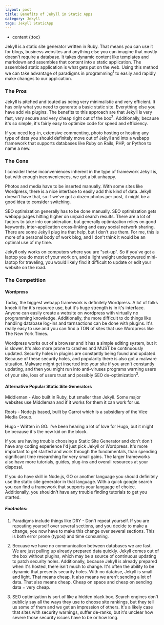 ```yaml
---
layout: post
title: Benefits of Jekyll in Static Apps
category: Jekyll
tags: Jekyll StaticApp
---
```


* content
{:toc}

Jekyll is a static site generator written in Ruby. That means you can use it for blogs, business websites and anything else you can imagine that mostly doesn\'t require a database. It takes dynamic content like templates and markdown and assembles that content into a static application. The assembled static application is what gets put on the web. Using this method we can take advantage of paradigms in programming<sup>1</sup> to easily and rapidly make changes to our application.





### The Pros

Jekyll is pitched and touted as being very minimalistic and very efficient. It has only what you need to generate a basic static site. Everything else you have add via plugins. The benefits to this approach are that Jekyll is very fast, very secure and very cheap right out of the box<sup>2</sup>. Additionally, because it\'s so simple, it\'s fairly easy to optimize code for speed and efficiency.

If you need log-in, extensive commenting, photo hosting or hosting any type of data you should definitely move out of Jekyll and into a webapp framework that supports databases like Ruby on Rails, PHP, or Python to name a new.

### The Cons

I consider these inconveniences inherent in the type of framework Jekyll is, but with enough inconveniences, we get a bit unhappy.

Photos and media have to be inserted manually. With some sites like Wordpress, there is a nice interface to easily add this kind of data. Jekyll doesn\'t have that, so if we\'ve got a dozen photos per post, it might be a good idea to consider switching.

SEO optimization generally has to be done manually. SEO optimization gets webapp pages hitting higher on unpaid search results. There are a lot of factors to take into consideration, but generally optimization relies on good keywords, inter-application cross-linking and easy social network sharing. There are some Jekyll plug ins that help, but I don\'t use them. For me, this is more of a personal body of work blog, and I don\'t think it would be an optimal use of my time.

Jekyll only works on computers where you are "set-up". So if you\'ve got a laptop you do most of your work on, and a light weight underpowered mini-laptop for traveling, you would likely find it difficult to update or edit your website on the road. 

### The Competition

#### Wordpress

Today, the biggest webapp framework is definitely Wordpress. A lot of folks knock it for it\'s resource use, but it\'s huge strength is in it\'s interface. Anyone can easily create a website on wordpress with virtually no programming knowledge. Additionally, the more difficult to do things like handling database log-ins and tarnsactions can be done with plugins. It\'s really easy to use and you can find a TON of sites that use Wordpress like The New York Times.

Wordpress works out of a browser and it has a simple editing system, but it is slower. It\'s also more prone to crashes and MUST be continuously updated. Security holes in plugins are constantly being found and updated. Because of these security holes, and popularity there is also got a malware situation. Malware might get inserted into your site if you aren\'t constantly updating, and then you might run into anti-viruses programs warning users of your site, loss of users trust and possibly SEO de-optimization<sup>3</sup>.


#### Alternative Popular Static Site Generators

Middleman - Also built in Ruby, but smaller than Jekyll. Some major websites use Middleman and if it works for them it can work for us.

Roots - Node.js based, built by Carrot which is a subsidiary of the Vice Media Group.

Hugo - Written in GO. I\'ve been hearing a lot of love for Hugo, but it might be because it\'s the new kid on the block.

If you are having trouble choosing a Static Site Generator and don\'t don\'t have any coding experience I\'d just pick Jekyll or Wordpress. It\'s more important to get started and work through the fundamentals, than spending significant time researching for very small gains. The larger frameworks also have more tutorials, guides, plug-ins and overall resources at your disposal.

If you do have skill in Node.js, GO or another language you should definitely use the static site generator in that language. With a quick google search you can find a framework that supports your language of choice. Additionally, you shouldn\'t have any trouble finding tutorials to get you started.

##### Footnotes:

1. Paradigms include things like DRY - Don\'t repeat yourself. If you are repeating yourself over several sections, and you decide to make a change, you now have to make this change over several sections. This is both error prone (typos) and time consuming.

2. Becuase we have no communication between databases we are fast. We are just pulling up already prepared data quickly. Jekyll comes out of the box without plugins, which may be a source of continuous updating to patch security holes. Additionally, because Jekyll is already prepared when it\'s hosted, there isn\'t much to change. It\'s often the ability to be dynamic that presents security holes. With no databse, Jekyll is small and light. That means cheap. It also means we aren\'t sending a lot of data. That also means cheap. Cheap on space and cheap on sending data = very cheap.

3. SEO optimization is sort of like a hidden black box. Search engines don't publicly say all the ways they use to choose site rankings, but they tell us some of them and we get an impression of others. It\'s a likely case that sites with security warnings, suffer de-ranks, but it\'s unclear how severe those security issues have to be or how long. 